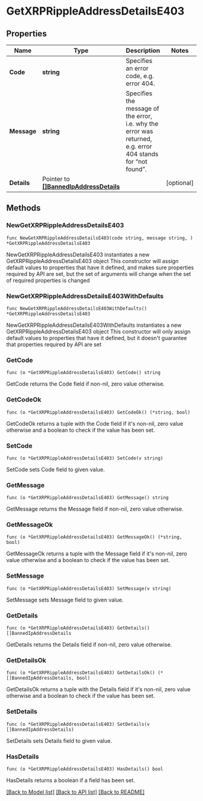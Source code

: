 # GetXRPRippleAddressDetailsE403

## Properties

Name | Type | Description | Notes
------------ | ------------- | ------------- | -------------
**Code** | **string** | Specifies an error code, e.g. error 404. | 
**Message** | **string** | Specifies the message of the error, i.e. why the error was returned, e.g. error 404 stands for “not found”. | 
**Details** | Pointer to [**[]BannedIpAddressDetails**](BannedIpAddressDetails.md) |  | [optional] 

## Methods

### NewGetXRPRippleAddressDetailsE403

`func NewGetXRPRippleAddressDetailsE403(code string, message string, ) *GetXRPRippleAddressDetailsE403`

NewGetXRPRippleAddressDetailsE403 instantiates a new GetXRPRippleAddressDetailsE403 object
This constructor will assign default values to properties that have it defined,
and makes sure properties required by API are set, but the set of arguments
will change when the set of required properties is changed

### NewGetXRPRippleAddressDetailsE403WithDefaults

`func NewGetXRPRippleAddressDetailsE403WithDefaults() *GetXRPRippleAddressDetailsE403`

NewGetXRPRippleAddressDetailsE403WithDefaults instantiates a new GetXRPRippleAddressDetailsE403 object
This constructor will only assign default values to properties that have it defined,
but it doesn't guarantee that properties required by API are set

### GetCode

`func (o *GetXRPRippleAddressDetailsE403) GetCode() string`

GetCode returns the Code field if non-nil, zero value otherwise.

### GetCodeOk

`func (o *GetXRPRippleAddressDetailsE403) GetCodeOk() (*string, bool)`

GetCodeOk returns a tuple with the Code field if it's non-nil, zero value otherwise
and a boolean to check if the value has been set.

### SetCode

`func (o *GetXRPRippleAddressDetailsE403) SetCode(v string)`

SetCode sets Code field to given value.


### GetMessage

`func (o *GetXRPRippleAddressDetailsE403) GetMessage() string`

GetMessage returns the Message field if non-nil, zero value otherwise.

### GetMessageOk

`func (o *GetXRPRippleAddressDetailsE403) GetMessageOk() (*string, bool)`

GetMessageOk returns a tuple with the Message field if it's non-nil, zero value otherwise
and a boolean to check if the value has been set.

### SetMessage

`func (o *GetXRPRippleAddressDetailsE403) SetMessage(v string)`

SetMessage sets Message field to given value.


### GetDetails

`func (o *GetXRPRippleAddressDetailsE403) GetDetails() []BannedIpAddressDetails`

GetDetails returns the Details field if non-nil, zero value otherwise.

### GetDetailsOk

`func (o *GetXRPRippleAddressDetailsE403) GetDetailsOk() (*[]BannedIpAddressDetails, bool)`

GetDetailsOk returns a tuple with the Details field if it's non-nil, zero value otherwise
and a boolean to check if the value has been set.

### SetDetails

`func (o *GetXRPRippleAddressDetailsE403) SetDetails(v []BannedIpAddressDetails)`

SetDetails sets Details field to given value.

### HasDetails

`func (o *GetXRPRippleAddressDetailsE403) HasDetails() bool`

HasDetails returns a boolean if a field has been set.


[[Back to Model list]](../README.md#documentation-for-models) [[Back to API list]](../README.md#documentation-for-api-endpoints) [[Back to README]](../README.md)


